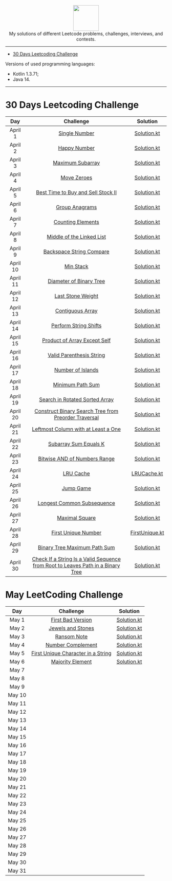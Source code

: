 <p align="center">
    <a href="https://leetcode.com/xploid/">
        <img height=80 src="https://leetcode.com/static/webpack_bundles/images/logo-dark.e99485d9b.svg">
    </a>
    <br>My solutions of different Leetcode problems, challenges, interviews, and contests.
</p>

---

* [30 Days Leetcoding Challenge](#30-days-leetcoding-challenge)

Versions of used programming languages:
* Kotlin 1.3.71;
* Java 14.

---

# 30 Days Leetcoding Challenge

|     Day    |                                                                                 Challenge                                                                                  |                                                              Solution                                                             |
|:----------:|:--------------------------------------------------------------------------------------------------------------------------------------------------------------------------:|:---------------------------------------------------------------------------------------------------------------------------------:|
|  April 1   | [Single Number](https://leetcode.com/explore/challenge/card/30-day-leetcoding-challenge/528/week-1/3283/)                                                                  | [Solution.kt](https://github.com/alexey-agafonov/leetcode/tree/master/30-days-leetcoding-challenge/April%201/src/Solution.kt)     |
|  April 2   | [Happy Number](https://leetcode.com/explore/challenge/card/30-day-leetcoding-challenge/528/week-1/3284/)                                                                   | [Solution.kt](https://github.com/alexey-agafonov/leetcode/tree/master/30-days-leetcoding-challenge/April%202/src/Solution.kt)     |
|  April 3   | [Maximum Subarray](https://leetcode.com/explore/challenge/card/30-day-leetcoding-challenge/528/week-1/3285/)                                                               | [Solution.kt](https://github.com/alexey-agafonov/leetcode/tree/master/30-days-leetcoding-challenge/April%203/src/Solution.kt)     |
|  April 4   | [Move Zeroes](https://leetcode.com/explore/challenge/card/30-day-leetcoding-challenge/528/week-1/3286/)                                                                    | [Solution.kt](https://github.com/alexey-agafonov/leetcode/tree/master/30-days-leetcoding-challenge/April%204/src/Solution.kt)     |
|  April 5   | [Best Time to Buy and Sell Stock II](https://leetcode.com/explore/challenge/card/30-day-leetcoding-challenge/528/week-1/3287/)                                             | [Solution.kt](https://github.com/alexey-agafonov/leetcode/tree/master/30-days-leetcoding-challenge/April%205/src/Solution.kt)     |
|  April 6   | [Group Anagrams](https://leetcode.com/explore/challenge/card/30-day-leetcoding-challenge/528/week-1/3288/)                                                                 | [Solution.kt](https://github.com/alexey-agafonov/leetcode/tree/master/30-days-leetcoding-challenge/April%206/src/Solution.kt)     |
|  April 7   | [Counting Elements](https://leetcode.com/explore/featured/card/30-day-leetcoding-challenge/528/week-1/3289/)                                                               | [Solution.kt](https://github.com/alexey-agafonov/leetcode/tree/master/30-days-leetcoding-challenge/April%207/src/Solution.kt)     |
|  April 8   | [Middle of the Linked List](https://leetcode.com/explore/featured/card/30-day-leetcoding-challenge/529/week-2/3290/)                                                       | [Solution.kt](https://github.com/alexey-agafonov/leetcode/tree/master/30-days-leetcoding-challenge/April%208/src/Solution.kt)     |
|  April 9   | [Backspace String Compare](https://leetcode.com/explore/featured/card/30-day-leetcoding-challenge/529/week-2/3291/)                                                        | [Solution.kt](https://github.com/alexey-agafonov/leetcode/tree/master/30-days-leetcoding-challenge/April%209/src/Solution.kt)     |
|  April 10  | [Min Stack](https://leetcode.com/explore/featured/card/30-day-leetcoding-challenge/529/week-2/3292/)                                                                       | [Solution.kt](https://github.com/alexey-agafonov/leetcode/tree/master/30-days-leetcoding-challenge/April%2010/src/Solution.kt)    |
|  April 11  | [Diameter of Binary Tree](https://leetcode.com/explore/featured/card/30-day-leetcoding-challenge/529/week-2/3293/)                                                         | [Solution.kt](https://github.com/alexey-agafonov/leetcode/tree/master/30-days-leetcoding-challenge/April%2011/src/Solution.kt)    |
|  April 12  | [Last Stone Weight](https://leetcode.com/explore/featured/card/30-day-leetcoding-challenge/529/week-2/3297/)                                                               | [Solution.kt](https://github.com/alexey-agafonov/leetcode/tree/master/30-days-leetcoding-challenge/April%2012/src/Solution.kt)    |
|  April 13  | [Contiguous Array](https://leetcode.com/explore/featured/card/30-day-leetcoding-challenge/529/week-2/3298/)                                                                | [Solution.kt](https://github.com/alexey-agafonov/leetcode/tree/master/30-days-leetcoding-challenge/April%2013/src/Solution.kt)    |
|  April 14  | [Perform String Shifts](https://leetcode.com/explore/featured/card/30-day-leetcoding-challenge/529/week-2/3299/)                                                           | [Solution.kt](https://github.com/alexey-agafonov/leetcode/tree/master/30-days-leetcoding-challenge/April%2014/src/Solution.kt)    |
|  April 15  | [Product of Array Except Self](https://leetcode.com/explore/featured/card/30-day-leetcoding-challenge/530/week-3/3300/)                                                    | [Solution.kt](https://github.com/alexey-agafonov/leetcode/tree/master/30-days-leetcoding-challenge/April%2015/src/Solution.kt)    |
|  April 16  | [Valid Parenthesis String](https://leetcode.com/explore/featured/card/30-day-leetcoding-challenge/530/week-3/3301/)                                                        | [Solution.kt](https://github.com/alexey-agafonov/leetcode/tree/master/30-days-leetcoding-challenge/April%2016/src/Solution.kt)    |  
|  April 17  | [Number of Islands](https://leetcode.com/explore/featured/card/30-day-leetcoding-challenge/530/week-3/3302/)                                                               | [Solution.kt](https://github.com/alexey-agafonov/leetcode/tree/master/30-days-leetcoding-challenge/April%2017/src/Solution.kt)    |
|  April 18  | [Minimum Path Sum](https://leetcode.com/explore/featured/card/30-day-leetcoding-challenge/530/week-3/3303/)                                                                | [Solution.kt](https://github.com/alexey-agafonov/leetcode/tree/master/30-days-leetcoding-challenge/April%2018/src/Solution.kt)    |
|  April 19  | [Search in Rotated Sorted Array](https://leetcode.com/explore/challenge/card/30-day-leetcoding-challenge/530/week-3/3304/)                                                 | [Solution.kt](https://github.com/alexey-agafonov/leetcode/tree/master/30-days-leetcoding-challenge/April%2019/src/Solution.kt)    |
|  April 20  | [Construct Binary Search Tree from Preorder Traversal](https://leetcode.com/explore/challenge/card/30-day-leetcoding-challenge/530/week-3/3305/)                           | [Solution.kt](https://github.com/alexey-agafonov/leetcode/tree/master/30-days-leetcoding-challenge/April%2020/src/Solution.kt)    |
|  April 21  | [Leftmost Column with at Least a One](https://leetcode.com/explore/challenge/card/30-day-leetcoding-challenge/530/week-3/3306/)                                            | [Solution.kt](https://github.com/alexey-agafonov/leetcode/tree/master/30-days-leetcoding-challenge/April%2021/src/Solution.kt)    |
|  April 22  | [Subarray Sum Equals K](https://leetcode.com/explore/featured/card/30-day-leetcoding-challenge/531/week-4/3307/)                                                           | [Solution.kt](https://github.com/alexey-agafonov/leetcode/tree/master/30-days-leetcoding-challenge/April%2022/src/Solution.kt)    |
|  April 23  | [Bitwise AND of Numbers Range](https://leetcode.com/explore/challenge/card/30-day-leetcoding-challenge/531/week-4/3308/)                                                   | [Solution.kt](https://github.com/alexey-agafonov/leetcode/tree/master/30-days-leetcoding-challenge/April%2023/src/Solution.kt)    |
|  April 24  | [LRU Cache](https://leetcode.com/explore/featured/card/30-day-leetcoding-challenge/531/week-4/3309/)                                                                       | [LRUCache.kt](https://github.com/alexey-agafonov/leetcode/tree/master/30-days-leetcoding-challenge/April%2024/src/Solution.kt)    |
|  April 25  | [Jump Game](https://leetcode.com/explore/featured/card/30-day-leetcoding-challenge/531/week-4/3310/)                                                                       | [Solution.kt](https://github.com/alexey-agafonov/leetcode/tree/master/30-days-leetcoding-challenge/April%2025/src/Solution.kt)    |
|  April 26  | [Longest Common Subsequence](https://leetcode.com/explore/featured/card/30-day-leetcoding-challenge/531/week-4/3311/)                                                      | [Solution.kt](https://github.com/alexey-agafonov/leetcode/tree/master/30-days-leetcoding-challenge/April%2026/src/Solution.kt)    |
|  April 27  | [Maximal Square](https://leetcode.com/explore/featured/card/30-day-leetcoding-challenge/531/week-4/3312/)                                                                  | [Solution.kt](https://github.com/alexey-agafonov/leetcode/tree/master/30-days-leetcoding-challenge/April%2027/src/Solution.kt)    |
|  April 28  | [First Unique Number](https://leetcode.com/explore/featured/card/30-day-leetcoding-challenge/531/week-4/3313/)                                                             | [FirstUnique.kt](https://github.com/alexey-agafonov/leetcode/tree/master/30-days-leetcoding-challenge/April%2028/src/Solution.kt) |
|  April 29  | [Binary Tree Maximum Path Sum](https://leetcode.com/explore/featured/card/30-day-leetcoding-challenge/532/week-5/3314/)                                                    | [Solution.kt](https://github.com/alexey-agafonov/leetcode/tree/master/30-days-leetcoding-challenge/April%2029/src/Solution.kt)    |
|  April 30  | [Check If a String Is a Valid Sequence from Root to Leaves Path in a Binary Tree](https://leetcode.com/explore/featured/card/30-day-leetcoding-challenge/532/week-5/3315/) | [Solution.kt](https://github.com/alexey-agafonov/leetcode/tree/master/30-days-leetcoding-challenge/April%2030/src/Solution.kt)    |

# May LeetCoding Challenge

|    Day   |                                                                                  Challenge                                                                                 |                                                              Solution                                                             |
|:--------:|:--------------------------------------------------------------------------------------------------------------------------------------------------------------------------:|:---------------------------------------------------------------------------------------------------------------------------------:|
|  May 1   | [First Bad Version](https://leetcode.com/explore/challenge/card/may-leetcoding-challenge/534/week-1-may-1st-may-7th/3316/)                                                 | [Solution.kt](https://github.com/alexey-agafonov/leetcode/tree/master/30-days-leetcoding-challenge/May%201/src/Solution.kt)       |
|  May 2   | [Jewels and Stones](https://leetcode.com/explore/challenge/card/may-leetcoding-challenge/534/week-1-may-1st-may-7th/3317/)                                                 | [Solution.kt](https://github.com/alexey-agafonov/leetcode/tree/master/30-days-leetcoding-challenge/May%202/src/Solution.kt)       |
|  May 3   | [Ransom Note](https://leetcode.com/explore/featured/card/may-leetcoding-challenge/534/week-1-may-1st-may-7th/3318/)                                                        | [Solution.kt](https://github.com/alexey-agafonov/leetcode/tree/master/30-days-leetcoding-challenge/May%203/src/Solution.kt)       |
|  May 4   | [Number Complement](https://leetcode.com/explore/challenge/card/may-leetcoding-challenge/534/week-1-may-1st-may-7th/3319/)                                                 | [Solution.kt](https://github.com/alexey-agafonov/leetcode/tree/master/30-days-leetcoding-challenge/May%204/src/Solution.kt)       |
|  May 5   | [First Unique Character in a String](https://leetcode.com/explore/challenge/card/may-leetcoding-challenge/534/week-1-may-1st-may-7th/3320/)                                | [Solution.kt](https://github.com/alexey-agafonov/leetcode/tree/master/30-days-leetcoding-challenge/May%205/src/Solution.kt)       |
|  May 6   | [Majority Element](https://leetcode.com/explore/challenge/card/may-leetcoding-challenge/534/week-1-may-1st-may-7th/3321/)                                                  | [Solution.kt](https://github.com/alexey-agafonov/leetcode/tree/master/30-days-leetcoding-challenge/May%206/src/Solution.kt)       |
|  May 7   | | |
|  May 8   | | |
|  May 9   | | |
|  May 10  | | |
|  May 11  | | |
|  May 12  | | |
|  May 13  | | |
|  May 14  | | |
|  May 15  | | |
|  May 16  | | |  
|  May 17  | | |
|  May 18  | | |
|  May 19  | | |
|  May 20  | | |
|  May 21  | | |
|  May 22  | | |
|  May 23  | | |
|  May 24  | | |
|  May 25  | | |
|  May 26  | | |
|  May 27  | | |
|  May 28  | | |
|  May 29  | | |
|  May 30  | | |
|  May 31  | | |